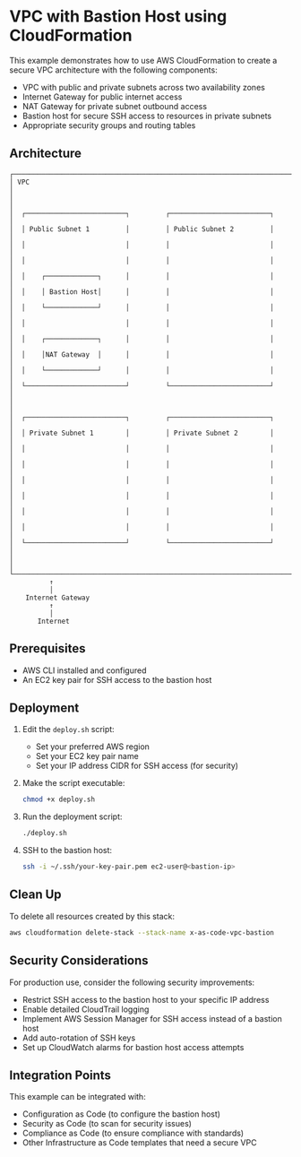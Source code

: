 # VPC with Bastion Host using CloudFormation

This example demonstrates how to use AWS CloudFormation to create a secure VPC architecture with the following components:

- VPC with public and private subnets across two availability zones
- Internet Gateway for public internet access
- NAT Gateway for private subnet outbound access
- Bastion host for secure SSH access to resources in private subnets
- Appropriate security groups and routing tables

## Architecture

```
┌─────────────────────────────────────────────────────────────────────┐
│ VPC                                                                 │
│                                                                     │
│  ┌─────────────────────────┐         ┌─────────────────────────┐    │
│  │ Public Subnet 1         │         │ Public Subnet 2         │    │
│  │                         │         │                         │    │
│  │                         │         │                         │    │
│  │    ┌─────────────┐      │         │                         │    │
│  │    │ Bastion Host│      │         │                         │    │
│  │    └─────────────┘      │         │                         │    │
│  │                         │         │                         │    │
│  │    ┌─────────────┐      │         │                         │    │
│  │    │NAT Gateway  │      │         │                         │    │
│  │    └─────────────┘      │         │                         │    │
│  └─────────────────────────┘         └─────────────────────────┘    │
│                                                                     │
│  ┌─────────────────────────┐         ┌─────────────────────────┐    │
│  │ Private Subnet 1        │         │ Private Subnet 2        │    │
│  │                         │         │                         │    │
│  │                         │         │                         │    │
│  │                         │         │                         │    │
│  │                         │         │                         │    │
│  │                         │         │                         │    │
│  │                         │         │                         │    │
│  └─────────────────────────┘         └─────────────────────────┘    │
│                                                                     │
└─────────────────────────────────────────────────────────────────────┘
          ↑                                         
          │                                         
    Internet Gateway
          ↑
          │
       Internet
```

## Prerequisites

- AWS CLI installed and configured
- An EC2 key pair for SSH access to the bastion host

## Deployment

1. Edit the `deploy.sh` script:
   - Set your preferred AWS region
   - Set your EC2 key pair name
   - Set your IP address CIDR for SSH access (for security)

2. Make the script executable:
   ```bash
   chmod +x deploy.sh
   ```

3. Run the deployment script:
   ```bash
   ./deploy.sh
   ```

4. SSH to the bastion host:
   ```bash
   ssh -i ~/.ssh/your-key-pair.pem ec2-user@<bastion-ip>
   ```

## Clean Up

To delete all resources created by this stack:

```bash
aws cloudformation delete-stack --stack-name x-as-code-vpc-bastion
```

## Security Considerations

For production use, consider the following security improvements:

- Restrict SSH access to the bastion host to your specific IP address
- Enable detailed CloudTrail logging
- Implement AWS Session Manager for SSH access instead of a bastion host
- Add auto-rotation of SSH keys
- Set up CloudWatch alarms for bastion host access attempts

## Integration Points

This example can be integrated with:
- Configuration as Code (to configure the bastion host)
- Security as Code (to scan for security issues)
- Compliance as Code (to ensure compliance with standards)
- Other Infrastructure as Code templates that need a secure VPC
